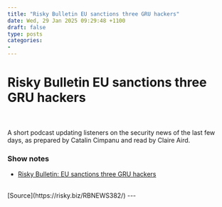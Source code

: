 ```yaml
---
title: "Risky Bulletin EU sanctions three GRU hackers"
date: Wed, 29 Jan 2025 09:29:48 +1100
draft: false
type: posts
categories: 
- 
---
```

# Risky Bulletin EU sanctions three GRU hackers

<br/>

<br/>
A short podcast updating listeners on the security news of the last few days, as prepared by Catalin Cimpanu and read by Claire Aird.

### Show notes

-   [Risky Bulletin: EU sanctions three GRU hackers](https://risky.biz/risky-bulletin-eu-sanctions-three-gru-hackers/)

<br/>
[Source](https://risky.biz/RBNEWS382/)
---
